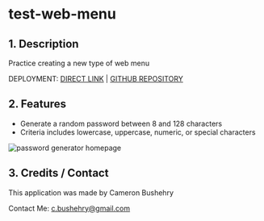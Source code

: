# test-web-menu

## 1. Description
Practice creating a new type of web menu

DEPLOYMENT:
 [DIRECT LINK](https://cbushehry.github.io/-----/) | [GITHUB REPOSITORY](https://github.com/cbushehry/------)

## 2. Features
 * Generate a random password between 8 and 128 characters
 * Criteria includes lowercase, uppercase, numeric, or special characters

 ![password generator homepage](assets/images/pw-generator.PNG)

## 3. Credits / Contact
This application was made by Cameron Bushehry

Contact Me: c.bushehry@gmail.com